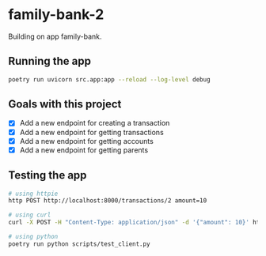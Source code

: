 # family-bank-2
Building on app family-bank.

## Running the app

```bash
poetry run uvicorn src.app:app --reload --log-level debug
```

## Goals with this project

- [x] Add a new endpoint for creating a transaction
- [x] Add a new endpoint for getting transactions
- [x] Add a new endpoint for getting accounts
- [x] Add a new endpoint for getting parents

## Testing the app

```bash
# using httpie
http POST http://localhost:8000/transactions/2 amount=10
```

```bash
# using curl
curl -X POST -H "Content-Type: application/json" -d '{"amount": 10}' http://localhost:8000/transactions/2
```

```bash
# using python
poetry run python scripts/test_client.py
```
